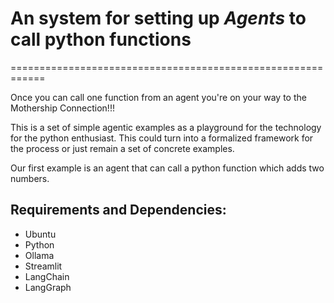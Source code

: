 # An system for setting up *Agents* to call python functions
============================================================

Once you can call one function from an agent you're on your way to the Mothership
Connection!!!

This is a set of simple agentic examples as a playground for the technology for the python enthusiast. This could turn into a formalized framework for the process or just remain a set of concrete examples.

Our first example is an agent that can call a python function which adds two numbers.

Requirements and Dependencies:
------------------------------

- Ubuntu
- Python
- Ollama
- Streamlit
- LangChain
- LangGraph


